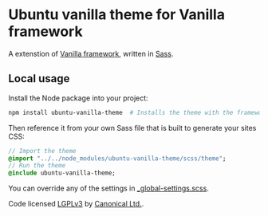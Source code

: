 # Ubuntu vanilla theme for Vanilla framework

A extenstion of [Vanilla framework](https://github.com/ubuntudesign/vanilla-framework), written in [Sass](http://sass-lang.com/).

## Local usage

Install the Node package into your project:

``` bash
npm install ubuntu-vanilla-theme  # Installs the theme with the framework within
```

Then reference it from your own Sass file that is built to generate your sites CSS:

``` sass
// Import the theme
@import "../../node_modules/ubuntu-vanilla-theme/scss/theme";
// Run the theme
@include ubuntu-vanilla-theme;
```

You can override any of the settings in [_global-settings.scss](scss/_global-settings.scss).

Code licensed [LGPLv3](http://opensource.org/licenses/lgpl-3.0.html) by [Canonical Ltd.](http://www.canonical.com/).
